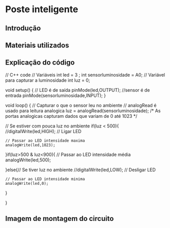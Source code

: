 # Poste inteligente

## Introdução


## Materiais utilizados


## Explicação do código

// C++ code
// Variáveis
int led = 3 ;
int sensorluminosidade = A0;
// Variável para capturar a luminosidade
int luz = 0;

void setup()
{
 // LED é de saída
  pinMode(led,OUTPUT);
  //sensor é de entrada
  pinMode(sensorluminosidade,INPUT);
}

void loop()
{
 // Capturar o que o sensor leu no ambiente
 // analogRead é usado para leitura analogica
  luz = analogRead(sensorluminosidade);
  /* As portas analogicas capturam dados que 
  variam de 0 até 1023 */
  
  // Se estiver com pouca luz no ambiente 
  if(luz < 500){
    //digitalWrite(led,HIGH); // Ligar LED
    
    // Passar ao LED intensidade maxima
    analogWrite(led,1023);
  }if(luz>500 & luz<900){
    // Passar ao LED intensidade média
    analogWrite(led,500);
    
  }else{// Se tiver luz no ambiente
    //digitalWrite(led,LOW); // Desligar LED
    
    // Passar ao LED intensidade minima
    analogWrite(led,0);
  }
  
  
}

## Imagem de montagem do circuito

